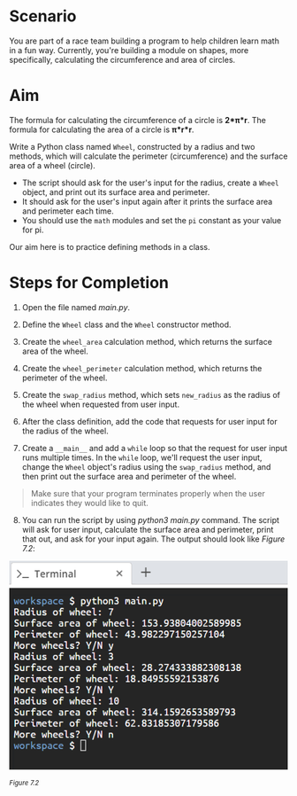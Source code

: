 # Scenario
You are part of a race team building a program to help children learn math in a fun way. Currently, you're building a module on shapes, more specifically, calculating the circumference and area of circles.

# Aim
The formula for calculating the circumference of a circle is **2\*π\*r**. The formula for calculating the area of a circle is **π\*r\*r**. 

Write a Python class named `Wheel`, constructed by a radius and two methods, which will calculate the perimeter (circumference) and the surface area of a wheel (circle). 
* The script should ask for the user's input for the radius, create a `Wheel` object, and print out its surface area and perimeter.
* It should ask for the user's input again after it prints the surface area and perimeter each time.
* You should use the `math` modules and set the `pi` constant as your value for pi.

Our aim here is to practice defining methods in a class.

# Steps for Completion

1. Open the file named *main.py*.

2. Define the `Wheel` class and the `Wheel` constructor method.

3. Create the `wheel_area` calculation method, which returns the surface area of the wheel.

4. Create the `wheel_perimeter` calculation method, which returns the perimeter of the wheel.

5. Create the `swap_radius` method, which sets `new_radius` as the radius of the wheel when requested from user input.

6. After the class definition, add the code that requests for user input for the radius of the wheel.

7. Create a `__main__` and add a `while` loop so that the request for user input runs multiple times. In the `while` loop, we'll request the user input, change the `Wheel` object's radius using the `swap_radius` method, and then print out the surface area and perimeter of the wheel.

> Make sure that your program terminates properly when the user indicates they would like to quit. 

8. You can run the script by using *python3 main.py* command. The script will ask for user input, calculate the surface area and perimeter, print that out, and ask for your input again. The output should look like *Figure 7.2*:

![PF1e-7-3-figure-7.2.png](../assets/1XtinpTTKmhyc6VzvAcc.png)

<sup>*Figure 7.2*</sup>
